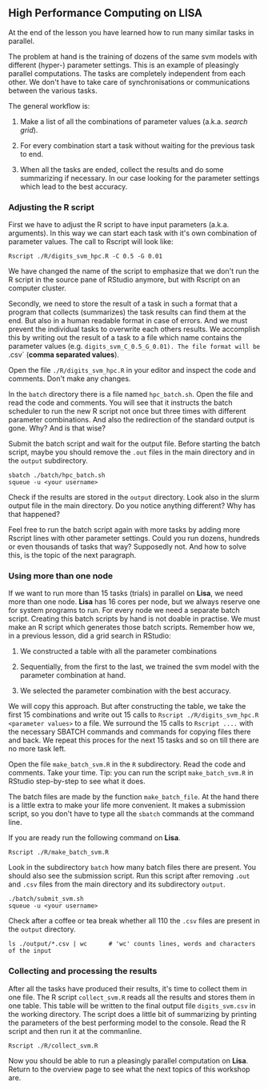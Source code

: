 ## High Performance Computing on LISA

At the end of the lesson you have learned how to run many similar tasks in parallel. 


The problem at hand is the training of dozens of the same svm models with different (hyper-) parameter settings. This is an example of pleasingly parallel computations. The tasks are completely independent from each other. We don't have to take care of synchronisations or communications between the various tasks.

The general workflow is:

1. Make a list of all the combinations of parameter values (a.k.a. _search grid_).

2. For every combination start a task without waiting for the previous task to end.

3. When all the tasks are ended, collect the results and do some summarizing if necessary. In our case looking for the parameter settings which lead to the best accuracy.


### Adjusting the R script
First we have to adjust the R script to have input parameters (a.k.a. arguments). In this way we can start each task with it's own combination of parameter values. The call to Rscript will look like:

```
Rscript ./R/digits_svm_hpc.R -C 0.5 -G 0.01
```

We have changed the name of the script to emphasize that we don't run the R script in the source pane of RStudio anymore, but with Rscript on an computer cluster.

Secondly, we need to store the result of a task in such a format that a program that collects (summarizes) the task results can find them at the end. But also in a human readable format in case of errors. And we must prevent the individual tasks to overwrite each others results. We accomplish this by writing out the result of a task to a file which name contains the parameter values (e.g. `digits_svm_C_0.5_G_0.01). The file format will be `.csv` (**comma separated values**).

Open the file `./R/digits_svm_hpc.R` in your editor and inspect the code and comments. Don't make any changes.

In the `batch` directory there is a file named `hpc_batch.sh`. Open the file and read the code and comments. You will see that it instructs the batch scheduler to run the new R script not once but three times with different parameter combinations. And also the redirection of the standard output is gone. Why? And is that wise?

Submit the batch script and wait for the output file. Before starting the batch script, maybe you should remove the `.out` files in the main directory and in the `output` subdirectory.

```
sbatch ./batch/hpc_batch.sh 
squeue -u <your username>
```

Check if the results are stored in the `output` directory. Look also in the slurm output file  in the main directory. Do you notice anything different? Why has that happened?

Feel free to run the batch script again with more tasks by adding more Rscript lines with other parameter settings. Could you run dozens, hundreds or even thousands of tasks that way? 
Supposedly not. And how to solve this, is the topic of the next paragraph.

### Using more than one node

If we want to run more than 15 tasks (trials) in parallel on **Lisa**, we need more than one node. **Lisa** has 16 cores per node, but we always reserve one for system programs to run. For every node we need a separate batch script. Creating this batch scripts by hand is not doable in practise. We must make an R script which generates those batch scripts. Remember how we, in a previous lesson, did a grid search in RStudio:

1. We constructed a table with all the parameter combinations

2. Sequentially, from the first to the last, we trained the svm model with the parameter combination at hand.

3. We selected the parameter combination with the best accuracy.

We will copy this approach. But after constructing the table, we take the first 15 combinations and write out 15 calls to `Rscript ./R/digits_svm_hpc.R <parameter values>` to a file. We surround the 15 calls to `Rscript ....` with the necessary SBATCH commands and commands for copying files there and back. We repeat this proces for the next 15 tasks and so on till there are no more task left.

Open the file `make_batch_svm.R` in the `R` subdirectory. Read the code and comments. Take your time. Tip: you can run the script `make_batch_svm.R` in RStudio step-by-step to see what it does. 

The batch files are made by the function `make_batch_file`. At the hand there is a little extra to make your life more convenient. It makes a submission script, so you don't have to type all the `sbatch` commands at the command line.

If you are ready run the following command on **Lisa**.

```
Rscript ./R/make_batch_svm.R
```

Look in the subdirectory `batch` how many batch files there are present. You should also see the submission script. Run this script after removing `.out` and `.csv` files from the main directory and its subdirectory `output`.

```
./batch/submit_svm.sh
squeue -u <your username>
```

Check after a coffee or tea break whether all 110 the `.csv` files are present in the `output` directory.

```
ls ./output/*.csv | wc      # 'wc' counts lines, words and characters of the input
```

### Collecting and processing the results

After all the tasks have produced their results, it's time to collect them in one file. The R script `collect_svm.R` reads all the results and stores them in one table. This table will be written to the final output file `digits_svm.csv` in the working directory. The script does a little bit of summarizing by printing the parameters of the best performing model to the console. Read the R script and then run it at the commanline.

```
Rscript ./R/collect_svm.R
```

Now you should be able to run a pleasingly parallel computation on **Lisa**. Return to the overview page to see what the next topics of this workshop are.
